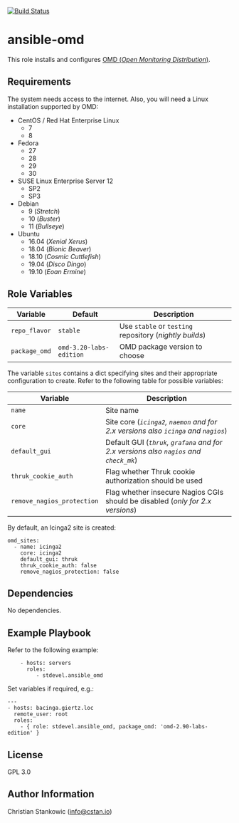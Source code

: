 [![Build Status](https://travis-ci.org/stdevel/ansible-omd.svg?branch=master)](https://travis-ci.org/stdevel/ansible-omd)

ansible-omd
===========

This role installs and configures [OMD (*Open Monitoring Distribution*)](https://omdistro.org).

Requirements
------------

The system needs access to the internet. Also, you will need a Linux installation supported by OMD:
- CentOS / Red Hat Enterprise Linux
  - 7
  - 8
- Fedora
  - 27
  - 28
  - 29
  - 30
- SUSE Linux Enterprise Server 12
  - SP2
  - SP3
- Debian
  - 9 (*Stretch*)
  - 10 (*Buster*)
  - 11 (*Bullseye*)
 - Ubuntu
   - 16.04 (*Xenial Xerus*)
   - 18.04 (*Bionic Beaver*)
   - 18.10 (*Cosmic Cuttlefish*)
   - 19.04 (*Disco Dingo*)
   - 19.10 (*Eoan Ermine*)

Role Variables
--------------

| Variable | Default | Description |
| -------- | ------- | ----------- |
| `repo_flavor` | `stable` | Use `stable` or `testing` repository (*nightly builds*) |
| `package_omd` | `omd-3.20-labs-edition` | OMD package version to choose |

The variable `sites` contains a dict specifying sites and their appropriate configuration to create. Refer to the following table for possible variables:

| Variable | Description |
| -------- | ----------- |
| `name` | Site name |
| `core` | Site core (*`icinga2`, `naemon` and for 2.x versions also `icinga` and `nagios`*) |
| `default_gui` | Default GUI (*`thruk`, `grafana` and for 2.x versions also `nagios` and `check_mk`*) |
| `thruk_cookie_auth` | Flag whether Thruk cookie authorization should be used |
| `remove_nagios_protection` | Flag whether insecure Nagios CGIs should be disabled (*only for 2.x versions*) |

By default, an Icinga2 site is created:
```
omd_sites:
  - name: icinga2
    core: icinga2
    default_gui: thruk
    thruk_cookie_auth: false
    remove_nagios_protection: false 
```

Dependencies
------------

No dependencies.

Example Playbook
----------------

Refer to the following example:

```
    - hosts: servers
      roles:
         - stdevel.ansible_omd
```

Set variables if required, e.g.:
```
---
- hosts: bacinga.giertz.loc
  remote_user: root
  roles:
    - { role: stdevel.ansible_omd, package_omd: 'omd-2.90-labs-edition' }
```


License
-------

GPL 3.0

Author Information
------------------

Christian Stankowic (info@cstan.io)
